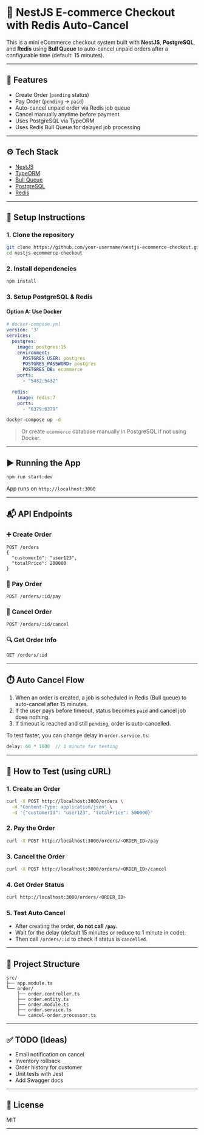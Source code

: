 # 🛒 NestJS E-commerce Checkout with Redis Auto-Cancel

This is a mini eCommerce checkout system built with **NestJS**, **PostgreSQL**, and **Redis** using **Bull Queue** to auto-cancel unpaid orders after a configurable time (default: 15 minutes).

---

## 🚀 Features

- Create Order (`pending` status)
- Pay Order (`pending` → `paid`)
- Auto-cancel unpaid order via Redis job queue
- Cancel manually anytime before payment
- Uses PostgreSQL via TypeORM
- Uses Redis Bull Queue for delayed job processing

---

## ⚙️ Tech Stack

- [NestJS](https://nestjs.com/)
- [TypeORM](https://typeorm.io/)
- [Bull Queue](https://docs.bullmq.io/)
- [PostgreSQL](https://www.postgresql.org/)
- [Redis](https://redis.io/)

---

## 🧪 Setup Instructions

### 1. Clone the repository

```bash
git clone https://github.com/your-username/nestjs-ecommerce-checkout.git
cd nestjs-ecommerce-checkout
```

### 2. Install dependencies

```bash
npm install
```

### 3. Setup PostgreSQL & Redis

#### Option A: Use Docker

```yaml
# docker-compose.yml
version: '3'
services:
  postgres:
    image: postgres:15
    environment:
      POSTGRES_USER: postgres
      POSTGRES_PASSWORD: postgres
      POSTGRES_DB: ecommerce
    ports:
      - "5432:5432"

  redis:
    image: redis:7
    ports:
      - "6379:6379"
```

```bash
docker-compose up -d
```

> Or create `ecommerce` database manually in PostgreSQL if not using Docker.

---

## ▶️ Running the App

```bash
npm run start:dev
```

App runs on `http://localhost:3000`

---

## 📬 API Endpoints

### ➕ Create Order

```http
POST /orders
{
  "customerId": "user123",
  "totalPrice": 200000
}
```

### 💸 Pay Order

```http
POST /orders/:id/pay
```

### 🛑 Cancel Order

```http
POST /orders/:id/cancel
```

### 🔍 Get Order Info

```http
GET /orders/:id
```

---

## ⏱️ Auto Cancel Flow

1. When an order is created, a job is scheduled in Redis (Bull queue) to auto-cancel after 15 minutes.
2. If the user pays before timeout, status becomes `paid` and cancel job does nothing.
3. If timeout is reached and still `pending`, order is auto-cancelled.

To test faster, you can change delay in `order.service.ts`:

```ts
delay: 60 * 1000  // 1 minute for testing
```

---

## 🧪 How to Test (using cURL)

### 1. Create an Order

```bash
curl -X POST http://localhost:3000/orders \
  -H "Content-Type: application/json" \
  -d '{"customerId": "user123", "totalPrice": 500000}'
```

### 2. Pay the Order

```bash
curl -X POST http://localhost:3000/orders/<ORDER_ID>/pay
```

### 3. Cancel the Order

```bash
curl -X POST http://localhost:3000/orders/<ORDER_ID>/cancel
```

### 4. Get Order Status

```bash
curl http://localhost:3000/orders/<ORDER_ID>
```

### 5. Test Auto Cancel

- After creating the order, **do not call `/pay`**.
- Wait for the delay (default 15 minutes or reduce to 1 minute in code).
- Then call `/orders/:id` to check if status is `cancelled`.

---

## 📂 Project Structure

```
src/
├── app.module.ts
└── order/
    ├── order.controller.ts
    ├── order.entity.ts
    ├── order.module.ts
    ├── order.service.ts
    └── cancel-order.processor.ts
```

---

## ✅ TODO (Ideas)

- Email notification on cancel
- Inventory rollback
- Order history for customer
- Unit tests with Jest
- Add Swagger docs

---

## 📄 License

MIT

---